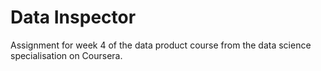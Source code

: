 # Data Inspector
Assignment for week 4 of the data product course from the data science specialisation on Coursera.
